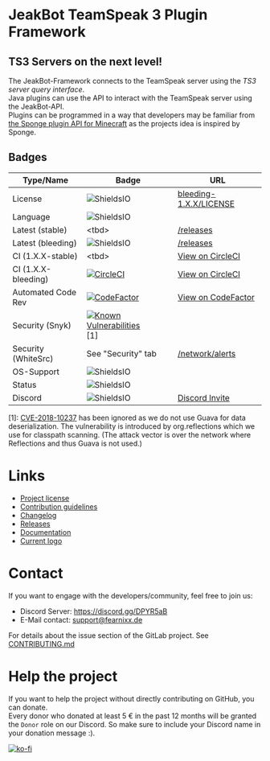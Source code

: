 # JeakBot TeamSpeak 3 Plugin Framework  

## TS3 Servers on the next level!

The JeakBot-Framework connects to the TeamSpeak server using the _TS3 server query interface_.  
Java plugins can use the API to interact with the TeamSpeak server using the JeakBot-API.  
Plugins can be programmed in a way that developers may be familiar from [the Sponge plugin API for Minecraft](https://spongepowered.org) as the projects idea is inspired by Sponge.  

## Badges
|Type/Name|Badge|URL|
|---|---|---|
|License            |![ShieldsIO](https://img.shields.io/github/license/jeakfrw/core-framework.svg?color=success&style=flat-square)|[bleeding-1.X.X/LICENSE](https://github.com/jeakfrw/core-framework/blob/bleeding-1.X.X/LICENSE)
|Language           |![ShieldsIO](https://img.shields.io/github/languages/top/jeakfrw/core-framework.svg?style=flat-square)|
|Latest (stable)    |\<tbd\> |[/releases](https://github.com/jeakfrw/core-framework/releases)
|Latest (bleeding)  |![ShieldsIO](https://img.shields.io/github/tag-pre/jeakfrw/core-framework.svg?color=yellow&style=flat-square) |[/releases](https://github.com/jeakfrw/core-framework/releases)
|CI (1.X.X-stable)  |\<tbd\> |[View on CircleCI](https://circleci.com/gh/jeakfrw/core-framework)
|CI (1.X.X-bleeding)|[![CircleCI](https://circleci.com/gh/jeakfrw/core-framework/tree/bleeding-1.X.X.svg?style=svg)](https://circleci.com/gh/jeakfrw/core-framework/tree/bleeding-1.X.X)   |[View on CircleCI](https://circleci.com/gh/jeakfrw/core-framework)
|Automated Code Rev |[![CodeFactor](https://www.codefactor.io/repository/github/jeakfrw/core-framework/badge)](https://www.codefactor.io/repository/github/jeakfrw/core-framework)|[View on CodeFactor](https://www.codefactor.io/repository/github/jeakfrw/core-framework)|
|Security (Snyk)    |[![Known Vulnerabilities](https://snyk.io/test/github/jeakfrw/core-framework/badge.svg)](https://snyk.io/test/github/jeakfrw/core-framework) [1]
|Security (WhiteSrc)|See "Security" tab|[/network/alerts](https://github.com/jeakfrw/core-framework/network/alerts)
|OS-Support         |![ShieldsIO](https://img.shields.io/badge/Platform-Windows%20%7C%20Linux%20%7C%20MacOS-informational.svg?style=flat-square)    |
|Status             |![ShieldsIO](https://img.shields.io/maintenance/yes/2019.svg?style=flat-square)
|Discord            |![ShieldsIO](https://img.shields.io/discord/533021399560880141.svg?style=flat-square)|[Discord Invite](https://discord.gg/DPYR5aB)|  
[1]: [CVE-2018-10237](https://cve.mitre.org/cgi-bin/cvename.cgi?name=CVE-2018-10237) has been ignored as we do not use Guava for data deserialization. The vulnerability is introduced by org.reflections which we use for classpath scanning. (The attack vector is over the network where Reflections and thus Guava is not used.)
  
# Links
* [Project license](./LICENSE)
* [Contribution guidelines](./CONTRIBUTING.md)
* [Changelog](./CHANGELOG)
* [Releases](https://github.com/jeakfrw/core-framework/releases)
* [Documentation](https://jeakbot.readme.io/)
* [Current logo](https://github.com/jeakfrw/core-framework/blob/bleeding-1.X.X/assets/JeakBot-Beta.png)
# Contact
If you want to engage with the developers/community, feel free to join us:

* Discord Server: https://discord.gg/DPYR5aB
* E-Mail contact: support@fearnixx.de

For details about the issue section of the GitLab project. See [CONTRIBUTING.md](./CONTRIBUTING.md)

# Help the project
If you want to help the project without directly contributing on GitHub, you can donate.  
Every donor who donated at least 5 € in the past 12 months will be granted the ``Donor`` role on our Discord.
So make sure to include your Discord name in your donation message :).

[![ko-fi](https://www.ko-fi.com/img/donate_sm.png)](https://ko-fi.com/F1F0OL0V)
